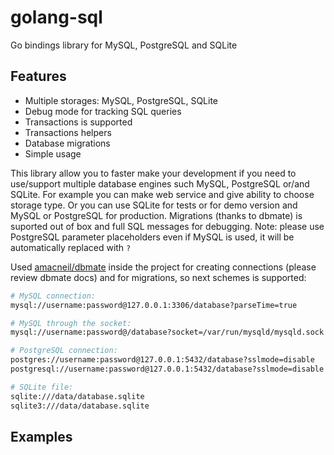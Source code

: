 # golang-sql

Go bindings library for MySQL, PostgreSQL and SQLite

## Features

- Multiple storages: MySQL, PostgreSQL, SQLite
- Debug mode for tracking SQL queries
- Transactions is supported
- Transactions helpers
- Database migrations
- Simple usage

This library allow you to faster make your development if you need to use/support multiple database engines such MySQL, PostgreSQL or/and SQLite. For example you can make web service and give ability to choose storage type. Or you can use SQLite for tests or for demo version and MySQL or PostgreSQL for production. Migrations (thanks to dbmate) is suported out of box and full SQL messages for debugging. Note: please use PostgreSQL parameter placeholders even if MySQL is used, it will be automatically replaced with `?`

Used [amacneil/dbmate](https://github.com/amacneil/dbmate) inside the project for creating connections (please review dbmate docs) and for migrations, so next schemes is supported:

```sh
# MySQL connection:
mysql://username:password@127.0.0.1:3306/database?parseTime=true

# MySQL through the socket:
mysql://username:password@/database?socket=/var/run/mysqld/mysqld.sock

# PostgreSQL connection:
postgres://username:password@127.0.0.1:5432/database?sslmode=disable
postgresql://username:password@127.0.0.1:5432/database?sslmode=disable

# SQLite file:
sqlite:///data/database.sqlite
sqlite3:///data/database.sqlite
```

## Examples

```go
```

